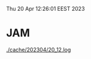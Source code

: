 Thu 20 Apr 12:26:01 EEST 2023
# JAM
<a href='./cache/202304/20_12.log'>./cache/202304/20_12.log</a>
